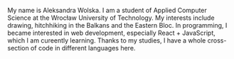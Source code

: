 My name is Aleksandra Wolska. I am a student of Applied Computer Science at the Wrocław University of Technology.
My interests include drawing, hitchhiking in the Balkans and the Eastern Bloc.
In programming, I became interested in web development, especially React + JavaScript, which I am cureently learning.
Thanks to my studies, I have a whole cross-section of code in different languages here.
